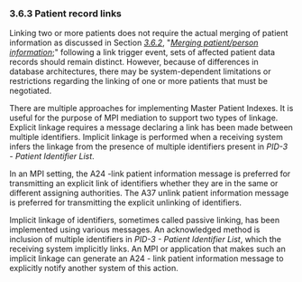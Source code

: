 ### 3.6.3 Patient record links

Linking two or more patients does not require the actual merging of patient information as discussed in Section [_3.6.2_](#merging-patientperson-information), "[_Merging patient/person information_](#merging-patientperson-information);" following a link trigger event, sets of affected patient data records should remain distinct. However, because of differences in database architectures, there may be system-dependent limitations or restrictions regarding the linking of one or more patients that must be negotiated.

There are multiple approaches for implementing Master Patient Indexes. It is useful for the purpose of MPI mediation to support two types of linkage. Explicit linkage requires a message declaring a link has been made between multiple identifiers. Implicit linkage is performed when a receiving system infers the linkage from the presence of multiple identifiers present in _PID-3 - Patient Identifier List_.

In an MPI setting, the A24 -link patient information message is preferred for transmitting an explicit link of identifiers whether they are in the same or different assigning authorities. The A37 unlink patient information message is preferred for transmitting the explicit unlinking of identifiers.

Implicit linkage of identifiers, sometimes called passive linking, has been implemented using various messages. An acknowledged method is inclusion of multiple identifiers in _PID-3 - Patient Identifier List_, which the receiving system implicitly links. An MPI or application that makes such an implicit linkage can generate an A24 - link patient information message to explicitly notify another system of this action.
